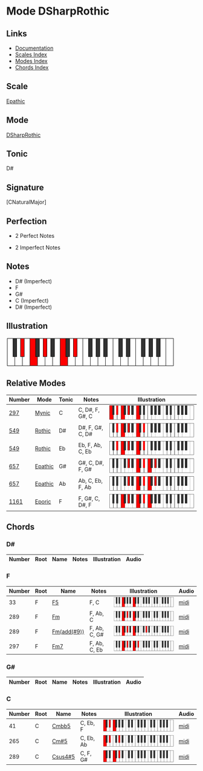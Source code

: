 # Mode DSharpRothic

## Links

- [Documentation](index.md)
- [Scales Index](Scales.md)
- [Modes Index](Modes.md)
- [Chords Index](Chords.md)

## Scale

[Epathic](ScaleEpathic.md)

## Mode

[DSharpRothic](ModeDSharpRothic.md)

## Tonic

D#

## Signature

[CNaturalMajor]

## Perfection

 - 2 Perfect Notes

 - 2 Imperfect Notes

## Notes

- D# (Imperfect)
- F
- G#
- C (Imperfect)
- D# (Imperfect)

## Illustration

![DSharpRothic](ModeDSharpRothic.png)

## Relative Modes

| Number | Mode | Tonic | Notes | Illustration |
|--------|------|-------|-------|--------------|
| [297](https://ianring.com/musictheory/scales/297) | [Mynic](ModeMynic.md) | C | C, D#, F, G#, C | ![CNaturalMynic](ModeCNaturalMynic.png) |
| [549](https://ianring.com/musictheory/scales/549) | [Rothic](ModeRothic.md) | D# | D#, F, G#, C, D# | ![DSharpRothic](ModeDSharpRothic.png) |
| [549](https://ianring.com/musictheory/scales/549) | [Rothic](ModeRothic.md) | Eb | Eb, F, Ab, C, Eb | ![EFlatRothic](ModeEFlatRothic.png) |
| [657](https://ianring.com/musictheory/scales/657) | [Epathic](ModeEpathic.md) | G# | G#, C, D#, F, G# | ![GSharpEpathic](ModeGSharpEpathic.png) |
| [657](https://ianring.com/musictheory/scales/657) | [Epathic](ModeEpathic.md) | Ab | Ab, C, Eb, F, Ab | ![AFlatEpathic](ModeAFlatEpathic.png) |
| [1161](https://ianring.com/musictheory/scales/1161) | [Eporic](ModeEporic.md) | F | F, G#, C, D#, F | ![FNaturalEporic](ModeFNaturalEporic.png) |

## Chords

### D#

| Number | Root | Name | Notes | Illustration | Audio |
|--------|------|------|-------|--------------|-------|

### F

| Number | Root | Name | Notes | Illustration | Audio |
|--------|------|------|-------|--------------|-------|
| 33 | F | [F5](ChordFNaturalPowerChord.md) | F, C | ![F5](ChordFNaturalPowerChordRootPosition.png) | [midi](ChordFNaturalPowerChordRootPosition.mid) |
| 289 | F | [Fm](ChordFNaturalMinor.md) | F, Ab, C | ![Fm](ChordFNaturalMinorRootPosition.png) | [midi](ChordFNaturalMinorRootPosition.mid) |
| 289 | F | [Fm(add(#9))](ChordFNaturalMinorAddSharpNinth.md) | F, Ab, C, G# | ![Fm(add(#9))](ChordFNaturalMinorAddSharpNinthRootPosition.png) | [midi](ChordFNaturalMinorAddSharpNinthRootPosition.mid) |
| 297 | F | [Fm7](ChordFNaturalMinorSeventh.md) | F, Ab, C, Eb | ![Fm7](ChordFNaturalMinorSeventhRootPosition.png) | [midi](ChordFNaturalMinorSeventhRootPosition.mid) |

### G#

| Number | Root | Name | Notes | Illustration | Audio |
|--------|------|------|-------|--------------|-------|

### C

| Number | Root | Name | Notes | Illustration | Audio |
|--------|------|------|-------|--------------|-------|
| 41 | C | [Cmbb5](ChordCNaturalMinorDoubleFlatFifth.md) | C, Eb, F | ![Cmbb5](ChordCNaturalMinorDoubleFlatFifthRootPosition.png) | [midi](ChordCNaturalMinorDoubleFlatFifthRootPosition.mid) |
| 265 | C | [Cm#5](ChordCNaturalMinorSharpFifth.md) | C, Eb, Ab | ![Cm#5](ChordCNaturalMinorSharpFifthRootPosition.png) | [midi](ChordCNaturalMinorSharpFifthRootPosition.mid) |
| 289 | C | [Csus4#5](ChordCNaturalSuspendedFourthSharpFifth.md) | C, F, G# | ![Csus4#5](ChordCNaturalSuspendedFourthSharpFifthRootPosition.png) | [midi](ChordCNaturalSuspendedFourthSharpFifthRootPosition.mid) |

